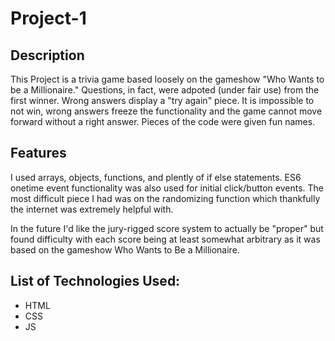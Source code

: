 # Project-1
## Description
This Project is a trivia game based loosely on the gameshow "Who Wants to be a Millionaire." Questions, in fact, were adpoted (under fair use) from the first winner. Wrong answers display a "try again" piece. It is impossible to not win, wrong answers freeze the functionality and the game cannot move forward without a right answer. Pieces of the code were given fun names.

## Features
I used arrays, objects, functions, and plently of if else statements. ES6 onetime event functionality was also used for initial click/button events. The most difficult piece I had was on the randomizing function which thankfully the internet was extremely helpful with.

In the future I'd like the jury-rigged score system to actually be "proper" but found difficulty with each score being at least somewhat arbitrary as it was based on the gameshow Who Wants to Be a Millionaire. 

## List of Technologies Used:
- HTML
- CSS
- JS
